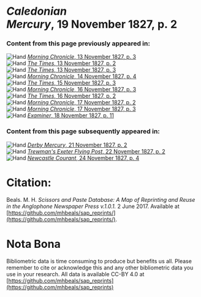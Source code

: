 # *Caledonian Mercury*, 19 November 1827, p. 2  
  
### Content from this page previously appeared in:  
![Hand](http://scissorsandpaste.net/wp-content/uploads/2017/06/smallhandpointer.png) [*Morning Chronicle*, 13 November 1827, p. 3](https://mhbeals.github.io/sap_html/Morning-Chronicle/Morning-Chronicle-13-November-1827-p-3)  
![Hand](http://scissorsandpaste.net/wp-content/uploads/2017/06/smallhandpointer.png) [*The Times*, 13 November 1827, p. 2](https://mhbeals.github.io/sap_html/The-Times/The-Times-13-November-1827-p-2)  
![Hand](http://scissorsandpaste.net/wp-content/uploads/2017/06/smallhandpointer.png) [*The Times*, 13 November 1827, p. 3](https://mhbeals.github.io/sap_html/The-Times/The-Times-13-November-1827-p-3)  
![Hand](http://scissorsandpaste.net/wp-content/uploads/2017/06/smallhandpointer.png) [*Morning Chronicle*, 14 November 1827, p. 4](https://mhbeals.github.io/sap_html/Morning-Chronicle/Morning-Chronicle-14-November-1827-p-4)  
![Hand](http://scissorsandpaste.net/wp-content/uploads/2017/06/smallhandpointer.png) [*The Times*, 15 November 1827, p. 3](https://mhbeals.github.io/sap_html/The-Times/The-Times-15-November-1827-p-3)  
![Hand](http://scissorsandpaste.net/wp-content/uploads/2017/06/smallhandpointer.png) [*Morning Chronicle*, 16 November 1827, p. 3](https://mhbeals.github.io/sap_html/Morning-Chronicle/Morning-Chronicle-16-November-1827-p-3)  
![Hand](http://scissorsandpaste.net/wp-content/uploads/2017/06/smallhandpointer.png) [*The Times*, 16 November 1827, p. 2](https://mhbeals.github.io/sap_html/The-Times/The-Times-16-November-1827-p-2)  
![Hand](http://scissorsandpaste.net/wp-content/uploads/2017/06/smallhandpointer.png) [*Morning Chronicle*, 17 November 1827, p. 2](https://mhbeals.github.io/sap_html/Morning-Chronicle/Morning-Chronicle-17-November-1827-p-2)  
![Hand](http://scissorsandpaste.net/wp-content/uploads/2017/06/smallhandpointer.png) [*Morning Chronicle*, 17 November 1827, p. 3](https://mhbeals.github.io/sap_html/Morning-Chronicle/Morning-Chronicle-17-November-1827-p-3)  
![Hand](http://scissorsandpaste.net/wp-content/uploads/2017/06/smallhandpointer.png) [*Examiner*, 18 November 1827, p. 11](https://mhbeals.github.io/sap_html/Examiner/Examiner-18-November-1827-p-11)  
  
### Content from this page subsequently appeared in:  
![Hand](http://scissorsandpaste.net/wp-content/uploads/2017/06/smallhandpointer.png) [*Derby Mercury*, 21 November 1827, p. 2](https://mhbeals.github.io/sap_html/Derby-Mercury/Derby-Mercury-21-November-1827-p-2)  
![Hand](http://scissorsandpaste.net/wp-content/uploads/2017/06/smallhandpointer.png) [*Trewman's Exeter Flying Post*, 22 November 1827, p. 2](https://mhbeals.github.io/sap_html/Trewman's-Exeter-Flying-Post/Trewman's-Exeter-Flying-Post-22-November-1827-p-2)  
![Hand](http://scissorsandpaste.net/wp-content/uploads/2017/06/smallhandpointer.png) [*Newcastle Courant*, 24 November 1827, p. 4](https://mhbeals.github.io/sap_html/Newcastle-Courant/Newcastle-Courant-24-November-1827-p-4)  


# Citation: 

Beals. M. H. *Scissors and Paste Database: A Map of Reprinting and Reuse in the Anglophone Newspaper Press v.1.0.1.* 2 June 2017. Available at [https://github.com/mhbeals/sap_reprints/](https://github.com/mhbeals/sap_reprints/). 

# Nota Bona

Bibliometric data is time consuming to produce but benefits us all. Please remember to cite or acknowledge this and any other bibliometric data you use in your research. All data is available CC-BY 4.0 at [https://github.com/mhbeals/sap_reprints](https://github.com/mhbeals/sap_reprints)